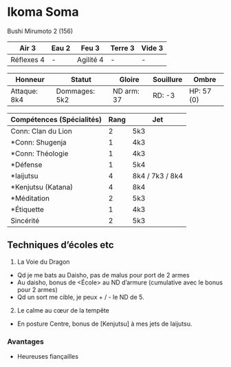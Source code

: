 # Ikoma Soma

Bushi Mirumoto 2 (156)

| **Air** 3     | **Eau** 2     | **Feu** 3     | **Terre** 3   | **Vide** 3
| ------------- | ------------- | ------------- | ------------- | -------------
| Réflexes 4    | -             | Agilité 4     | -             | -

| Honneur       | Statut        | Gloire        | Souillure     | Ombre
| ------------- | ------------- | ------------- | ------------- | -------------
| Attaque: 8k4  | Dommages: 5k2 | ND arm: 37    | RD: -3        | HP: 57 (0)

| Compétences (Spécialités)                     | Rang  | Jet
| --------------------------------------------- | ----- | -------
| Conn: Clan du Lion                            | 2     | 5k3
| *Conn: Shugenja                               | 1     | 4k3
| *Conn: Théologie                              | 1     | 4k3
| *Défense                                      | 1     | 5k4
| *Iaijutsu                                     | 4     | 8k4 / 7k3 / 8k4
| *Kenjutsu (Katana)                            | 4     | 8k4
| *Méditation                                   | 2     | 5k3
| *Étiquette                                    | 1     | 4k3
| Sincérité                                     | 2     | 5k3

## Techniques d’écoles etc

1. La Voie du Dragon
  * Qd je me bats au Daisho, pas de malus pour port de 2 armes
  * Au daisho, bonus de <École> au ND d’armure (cumulative avec le bonus pour 2 armes)
  * Qd un sort me cible, je peux + / - le ND de 5.
2. Le calme au cœur de la tempête
  * En posture Centre, bonus de [Kenjutsu] à mes jets de Iaijutsu.
  
### Avantages

* Heureuses fiançailles